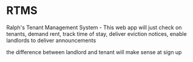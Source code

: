 # RTMS
Ralph's Tenant Management System - This web app will just check on tenants, demand rent, track time of stay, deliver eviction notices, enable landlords to deliver announcements

the difference between landlord and tenant will make sense at sign up
